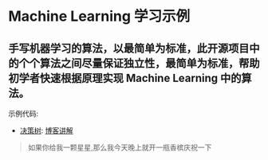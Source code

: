 # Machine Learning 学习示例

手写机器学习的算法，以最简单为标准，此开源项目中的个个算法之间尽量保证独立性，最简单为标准，帮助初学者快速根据原理实现 Machine Learning 中的算法。
----

示例代码:
- [决策树](https://github.com/Coder-Liuu/machine-learning-examples/DecisionTree.py): [博客讲解](https://coder-liuu.github.io/2021/02/%E5%8A%A8%E6%89%8B%E5%AE%9E%E7%8E%B0%E5%86%B3%E7%AD%96%E6%A0%91/)

> 如果你给我一颗星星,那么我今天晚上就开一瓶香槟庆祝一下
